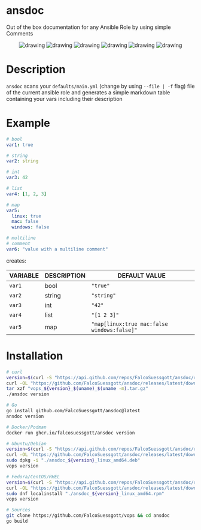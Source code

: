 # ansdoc
Out of the box documentation for any Ansible Role by using simple Comments

<div align="center">

<img src="https://github.com/FalcoSuessgott/ansdoc/actions/workflows/test.yml/badge.svg" alt="drawing"/>
<img src="https://github.com/FalcoSuessgott/ansdoc/actions/workflows/lint.yml/badge.svg" alt="drawing"/>
<img src="https://codecov.io/gh/FalcoSuessgott/ansdoc/branch/main/graph/badge.svg" alt="drawing"/>
<img src="https://img.shields.io/github/downloads/FalcoSuessgott/ansdoc/total.svg" alt="drawing"/>
<img src="https://img.shields.io/github/v/release/FalcoSuessgott/ansdoc" alt="drawing"/>
<img src="https://img.shields.io/docker/pulls/falcosuessgott/ansdoc" alt="drawing"/>
</div>

# Description
`ansdoc` scans your `defaults/main.yml` (change by using `--file | -f` flag) file of the current ansible role and generates a simple markdown table containing your vars including their description

# Example
```yaml
# bool
var1: true

# string
var2: string

# int
var3: 42 

# list
var4: [1, 2, 3]

# map
var5:
  linux: true
  mac: false
  windows: false

# multiline 
# comment
var6: "value with a multiline comment"
```

creates:

| VARIABLE | DESCRIPTION |                DEFAULT VALUE                |
|----------|-------------|---------------------------------------------|
| `var1`   | bool        | `"true"`                                    |
| `var2`   | string      | `"string"`                                  |
| `var3`   | int         | `"42"`                                      |
| `var4`   | list        | `"[1 2 3]"`                                 |
| `var5`   | map         | `"map[linux:true mac:false windows:false]"` |


# Installation
```bash
# curl
version=$(curl -S "https://api.github.com/repos/FalcoSuessgott/ansdoc/releases/latest" | jq -r '.tag_name[1:]')
curl -OL "https://github.com/FalcoSuessgott/ansdoc/releases/latest/download/ansdoc_${version}_$(uname)_$(uname -m).tar.gz"
tar xzf "vops_${version}_$(uname)_$(uname -m).tar.gz"
./ansdoc version

# Go 
go install github.com/FalcoSuessgott/ansdoc@latest
ansdoc version

# Docker/Podman
docker run ghcr.io/falcosuessgott/ansdoc version

# Ubuntu/Debian
version=$(curl -S "https://api.github.com/repos/FalcoSuessgott/ansdoc/releases/latest" | jq -r '.tag_name[1:]')
curl -OL "https://github.com/FalcoSuessgott/ansdoc/releases/latest/download/ansdoc_${version}_linux_amd64.deb"
sudo dpkg -i "./ansdoc_${version}_linux_amd64.deb"
vops version

# Fedora/CentOS/RHEL
version=$(curl -S "https://api.github.com/repos/FalcoSuessgott/ansdoc/releases/latest" | jq -r '.tag_name[1:]')
curl -OL "https://github.com/FalcoSuessgott/ansdoc/releases/latest/download/ansdoc_${version}_linux_amd64.rpm"
sudo dnf localinstall "./ansdoc_${version}_linux_amd64.rpm"
vops version

# Sources
git clone https://github.com/FalcoSuessgott/vops && cd ansdoc
go build 
```